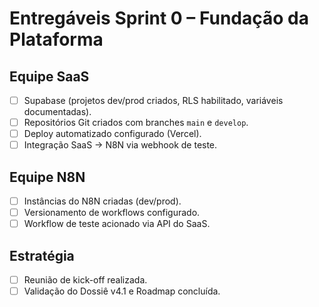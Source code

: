 # Entregáveis Sprint 0 – Fundação da Plataforma

## Equipe SaaS
- [ ] Supabase (projetos dev/prod criados, RLS habilitado, variáveis documentadas).
- [ ] Repositórios Git criados com branches `main` e `develop`.
- [ ] Deploy automatizado configurado (Vercel).
- [ ] Integração SaaS → N8N via webhook de teste.

## Equipe N8N
- [ ] Instâncias do N8N criadas (dev/prod).
- [ ] Versionamento de workflows configurado.
- [ ] Workflow de teste acionado via API do SaaS.

## Estratégia
- [ ] Reunião de kick-off realizada.
- [ ] Validação do Dossiê v4.1 e Roadmap concluída.
